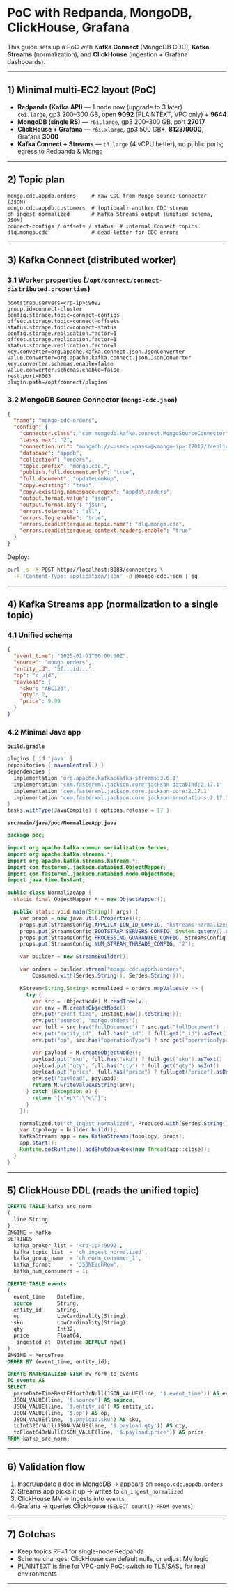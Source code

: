 # PoC with Redpanda, MongoDB, ClickHouse, Grafana

This guide sets up a PoC with **Kafka Connect** (MongoDB CDC), **Kafka Streams** (normalization), and **ClickHouse** (ingestion + Grafana dashboards).

---

## 1) Minimal multi-EC2 layout (PoC)

- **Redpanda (Kafka API)** — 1 node now (upgrade to 3 later)  
  `c6i.large`, gp3 200–300 GB, open **9092** (PLAINTEXT, VPC only) + **9644**
- **MongoDB (single RS)** — `r6i.large`, gp3 200–300 GB, port **27017**
- **ClickHouse + Grafana** — `r6i.xlarge`, gp3 500 GB+, **8123/9000**, Grafana **3000**
- **Kafka Connect + Streams** — `t3.large` (4 vCPU better), no public ports; egress to Redpanda & Mongo

---

## 2) Topic plan

```text
mongo.cdc.appdb.orders     # raw CDC from Mongo Source Connector (JSON)
mongo.cdc.appdb.customers  # (optional) another CDC stream
ch_ingest_normalized       # Kafka Streams output (unified schema, JSON)
connect-configs / offsets / status  # internal Connect topics
dlq.mongo.cdc              # dead-letter for CDC errors
```

---

## 3) Kafka Connect (distributed worker)

### 3.1 Worker properties (`/opt/connect/connect-distributed.properties`)
```properties
bootstrap.servers=<rp-ip>:9092
group.id=connect-cluster
config.storage.topic=connect-configs
offset.storage.topic=connect-offsets
status.storage.topic=connect-status
config.storage.replication.factor=1
offset.storage.replication.factor=1
status.storage.replication.factor=1
key.converter=org.apache.kafka.connect.json.JsonConverter
value.converter=org.apache.kafka.connect.json.JsonConverter
key.converter.schemas.enable=false
value.converter.schemas.enable=false
rest.port=8083
plugin.path=/opt/connect/plugins
```

### 3.2 MongoDB Source Connector (`mongo-cdc.json`)
```json
{
  "name": "mongo-cdc-orders",
  "config": {
    "connector.class": "com.mongodb.kafka.connect.MongoSourceConnector",
    "tasks.max": "2",
    "connection.uri": "mongodb://<user>:<pass>@<mongo-ip>:27017/?replicaSet=rs0&authSource=admin",
    "database": "appdb",
    "collection": "orders",
    "topic.prefix": "mongo.cdc.",
    "publish.full.document.only": "true",
    "full.document": "updateLookup",
    "copy.existing": "true",
    "copy.existing.namespace.regex": "appdb\.orders",
    "output.format.value": "json",
    "output.format.key": "json",
    "errors.tolerance": "all",
    "errors.log.enable": "true",
    "errors.deadletterqueue.topic.name": "dlq.mongo.cdc",
    "errors.deadletterqueue.context.headers.enable": "true"
  }
}
```

Deploy:
```bash
curl -s -X POST http://localhost:8083/connectors \
  -H 'Content-Type: application/json' -d @mongo-cdc.json | jq
```

---

## 4) Kafka Streams app (normalization to a single topic)

### 4.1 Unified schema
```json
{
  "event_time": "2025-01-01T00:00:00Z",
  "source": "mongo.orders",
  "entity_id": "5f...id...",
  "op": "c|u|d",
  "payload": {
    "sku": "ABC123",
    "qty": 2,
    "price": 9.99
  }
}
```

### 4.2 Minimal Java app

**`build.gradle`**
```groovy
plugins { id 'java' }
repositories { mavenCentral() }
dependencies {
  implementation 'org.apache.kafka:kafka-streams:3.6.1'
  implementation 'com.fasterxml.jackson.core:jackson-databind:2.17.1'
  implementation 'com.fasterxml.jackson.core:jackson-core:2.17.1'
  implementation 'com.fasterxml.jackson.core:jackson-annotations:2.17.1'
}
tasks.withType(JavaCompile) { options.release = 17 }
```

**`src/main/java/poc/NormalizeApp.java`**
```java
package poc;

import org.apache.kafka.common.serialization.Serdes;
import org.apache.kafka.streams.*;
import org.apache.kafka.streams.kstream.*;
import com.fasterxml.jackson.databind.ObjectMapper;
import com.fasterxml.jackson.databind.node.ObjectNode;
import java.time.Instant;

public class NormalizeApp {
  static final ObjectMapper M = new ObjectMapper();

  public static void main(String[] args) {
    var props = new java.util.Properties();
    props.put(StreamsConfig.APPLICATION_ID_CONFIG, "kstreams-normalizer-01");
    props.put(StreamsConfig.BOOTSTRAP_SERVERS_CONFIG, System.getenv().getOrDefault("BOOTSTRAP", "<rp-ip>:9092"));
    props.put(StreamsConfig.PROCESSING_GUARANTEE_CONFIG, StreamsConfig.EXACTLY_ONCE_V2);
    props.put(StreamsConfig.NUM_STREAM_THREADS_CONFIG, "2");

    var builder = new StreamsBuilder();

    var orders = builder.stream("mongo.cdc.appdb.orders",
        Consumed.with(Serdes.String(), Serdes.String()));

    KStream<String,String> normalized = orders.mapValues(v -> {
      try {
        var src = (ObjectNode) M.readTree(v);
        var env = M.createObjectNode();
        env.put("event_time", Instant.now().toString());
        env.put("source", "mongo.orders");
        var full = src.has("fullDocument") ? src.get("fullDocument") : src;
        env.put("entity_id", full.has("_id") ? full.get("_id").asText() : "");
        env.put("op", src.has("operationType") ? src.get("operationType").asText().substring(0,1) : "u");

        var payload = M.createObjectNode();
        payload.put("sku", full.has("sku") ? full.get("sku").asText() : null);
        payload.put("qty", full.has("qty") ? full.get("qty").asInt() : 0);
        payload.put("price", full.has("price") ? full.get("price").asDouble() : 0.0);
        env.set("payload", payload);
        return M.writeValueAsString(env);
      } catch (Exception e) {
        return "{\"op\":\"e\"}";
      }
    });

    normalized.to("ch_ingest_normalized", Produced.with(Serdes.String(), Serdes.String()));
    var topology = builder.build();
    KafkaStreams app = new KafkaStreams(topology, props);
    app.start();
    Runtime.getRuntime().addShutdownHook(new Thread(app::close));
  }
}
```

---

## 5) ClickHouse DDL (reads the unified topic)

```sql
CREATE TABLE kafka_src_norm
(
  line String
)
ENGINE = Kafka
SETTINGS
  kafka_broker_list = '<rp-ip>:9092',
  kafka_topic_list  = 'ch_ingest_normalized',
  kafka_group_name  = 'ch_norm_consumer_1',
  kafka_format      = 'JSONEachRow',
  kafka_num_consumers = 1;

CREATE TABLE events
(
  event_time    DateTime,
  source        String,
  entity_id     String,
  op            LowCardinality(String),
  sku           LowCardinality(String),
  qty           Int32,
  price         Float64,
  _ingested_at  DateTime DEFAULT now()
)
ENGINE = MergeTree
ORDER BY (event_time, entity_id);

CREATE MATERIALIZED VIEW mv_norm_to_events
TO events AS
SELECT
  parseDateTimeBestEffortOrNull(JSON_VALUE(line, '$.event_time')) AS event_time,
  JSON_VALUE(line, '$.source') AS source,
  JSON_VALUE(line, '$.entity_id') AS entity_id,
  JSON_VALUE(line, '$.op') AS op,
  JSON_VALUE(line, '$.payload.sku') AS sku,
  toInt32OrNull(JSON_VALUE(line, '$.payload.qty')) AS qty,
  toFloat64OrNull(JSON_VALUE(line, '$.payload.price')) AS price
FROM kafka_src_norm;
```

---

## 6) Validation flow

1. Insert/update a doc in MongoDB → appears on `mongo.cdc.appdb.orders`
2. Streams app picks it up → writes to `ch_ingest_normalized`
3. ClickHouse MV → ingests into `events`
4. Grafana → queries ClickHouse (`SELECT count() FROM events`)

---

## 7) Gotchas

- Keep topics RF=1 for single-node Redpanda
- Schema changes: ClickHouse can default nulls, or adjust MV logic
- PLAINTEXT is fine for VPC-only PoC; switch to TLS/SASL for real environments

---
